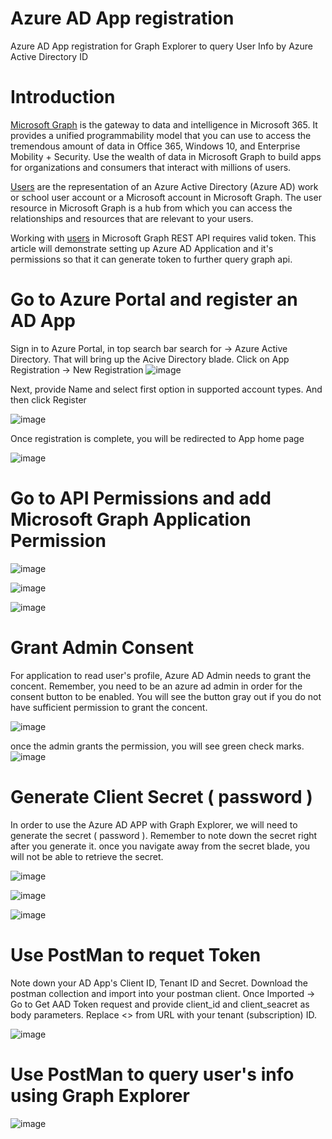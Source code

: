 # Azure AD App registration
Azure AD App registration for Graph Explorer to query User Info by Azure Active Directory ID

# Introduction
[Microsoft Graph](https://docs.microsoft.com/en-us/graph/overview) is the gateway to data and intelligence in Microsoft 365. It provides a unified programmability model that you can use to access the tremendous amount of data in Office 365, Windows 10, and Enterprise Mobility + Security. Use the wealth of data in Microsoft Graph to build apps for organizations and consumers that interact with millions of users.

[Users](https://docs.microsoft.com/en-us/graph/azuread-users-concept-overview) are the representation of an Azure Active Directory (Azure AD) work or school user account or a Microsoft account in Microsoft Graph. The user resource in Microsoft Graph is a hub from which you can access the relationships and resources that are relevant to your users.

Working with [users](https://docs.microsoft.com/en-us/graph/api/resources/users?view=graph-rest-1.0) in Microsoft Graph REST API requires valid token. This article will demonstrate setting up Azure AD Application and it's permissions so that it can generate token to further query graph api.

# Go to Azure Portal and register an AD App

Sign in to Azure Portal, in top search bar search for -> Azure Active Directory. That will bring up the Acive Directory blade.
Click on App Registration -> New Registration
![image](https://github.com/mauliksoni/azuread-app-registration/blob/master/img/step1.png)

Next, provide Name and select first option in supported account types. And then click Register

![image](https://github.com/mauliksoni/azuread-app-registration/blob/master/img/step2.png)

Once registration is complete, you will be redirected to App home page

![image](https://github.com/mauliksoni/azuread-app-registration/blob/master/img/step3.png)

# Go to API Permissions and add Microsoft Graph Application Permission

![image](https://github.com/mauliksoni/azuread-app-registration/blob/master/img/step4.png)

![image](https://github.com/mauliksoni/azuread-app-registration/blob/master/img/step5.png)

![image](https://github.com/mauliksoni/azuread-app-registration/blob/master/img/step6.png)

# Grant Admin Consent
For application to read user's profile, Azure AD Admin needs to grant the concent. Remember, you need to be an azure ad admin in order for the consent button to be enabled. You will see the button gray out if you do not have sufficient permission to grant the concent.

![image](https://github.com/mauliksoni/azuread-app-registration/blob/master/img/step7.png)

once the admin grants the permission, you will see green check marks.
![image](https://github.com/mauliksoni/azuread-app-registration/blob/master/img/step8.png)

# Generate Client Secret ( password ) 
In order to use the Azure AD APP with Graph Explorer, we will need to generate the secret ( password ). Remember to note down the secret right after you generate it. once you navigate away from the secret blade, you will not be able to retrieve the secret.

![image](https://github.com/mauliksoni/azuread-app-registration/blob/master/img/step9.png)

![image](https://github.com/mauliksoni/azuread-app-registration/blob/master/img/step10.png)

![image](https://github.com/mauliksoni/azuread-app-registration/blob/master/img/step11.png)

# Use PostMan to requet Token
Note down your AD App's Client ID, Tenant ID and Secret. Download the postman collection and import into your postman client.
Once Imported -> Go to Get AAD Token request and provide client_id and client_seacret as body parameters. Replace <<subscriptionid>> from URL with your tenant (subscription) ID.

![image](https://github.com/mauliksoni/azuread-app-registration/blob/master/img/step12.png)

# Use PostMan to query user's info using Graph Explorer

![image](https://github.com/mauliksoni/azuread-app-registration/blob/master/img/step13.png)

